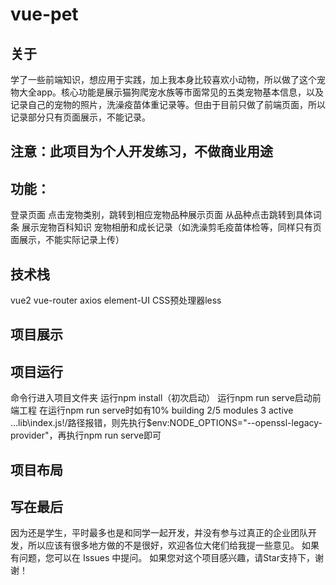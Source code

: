 # vue-pet

## 关于
学了一些前端知识，想应用于实践，加上我本身比较喜欢小动物，所以做了这个宠物大全app。核心功能是展示猫狗爬宠水族等市面常见的五类宠物基本信息，以及记录自己的宠物的照片，洗澡疫苗体重记录等。但由于目前只做了前端页面，所以记录部分只有页面展示，不能记录。

## 注意：此项目为个人开发练习，不做商业用途

## 功能：
登录页面
点击宠物类别，跳转到相应宠物品种展示页面
从品种点击跳转到具体词条
展示宠物百科知识
宠物相册和成长记录（如洗澡剪毛疫苗体检等，同样只有页面展示，不能实际记录上传）

## 技术栈
vue2
vue-router
axios
element-UI
CSS预处理器less

## 项目展示

## 项目运行
命令行进入项目文件夹
运行npm install（初次启动）
运行npm run serve启动前端工程
在运行npm run serve时如有10% building 2/5 modules 3 active ...lib\index.js!/路径报错，则先执行$env:NODE_OPTIONS="--openssl-legacy-provider"，再执行npm run serve即可

## 项目布局

## 写在最后
因为还是学生，平时最多也是和同学一起开发，并没有参与过真正的企业团队开发，所以应该有很多地方做的不是很好，欢迎各位大佬们给我提一些意见。
如果有问题，您可以在 Issues 中提问。 如果您对这个项目感兴趣，请Star支持下，谢谢！
